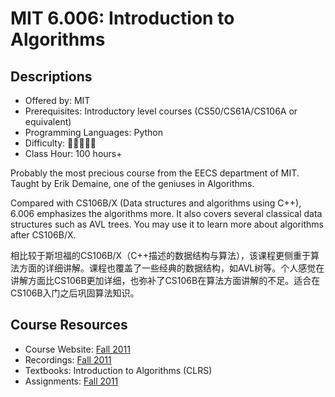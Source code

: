 # MIT 6.006: Introduction to Algorithms

## Descriptions

- Offered by: MIT
- Prerequisites: Introductory level courses (CS50/CS61A/CS106A or equivalent)
- Programming Languages: Python
- Difficulty: 🌟🌟🌟🌟🌟
- Class Hour: 100 hours+

Probably the most precious course from the EECS department of MIT. Taught by Erik Demaine, one of the geniuses in Algorithms.

Compared with CS106B/X (Data structures and algorithms using C++), 6.006 emphasizes the algorithms more. It also covers several classical data structures such as AVL trees. You may use it to learn more about algorithms after CS106B/X.

相比较于斯坦福的CS106B/X（C++描述的数据结构与算法），该课程更侧重于算法方面的详细讲解。课程也覆盖了一些经典的数据结构，如AVL树等。个人感觉在讲解方面比CS106B更加详细，也弥补了CS106B在算法方面讲解的不足。适合在CS106B入门之后巩固算法知识。

## Course Resources

- Course Website: [Fall 2011](https://ocw.mit.edu/courses/6-006-introduction-to-algorithms-fall-2011/)
- Recordings: [Fall 2011](https://www.bilibili.com/video/BV1b7411e7ZP)
- Textbooks: Introduction to Algorithms (CLRS)
- Assignments: [Fall 2011](https://ocw.mit.edu/courses/6-006-introduction-to-algorithms-fall-2011/pages/assignments/)
